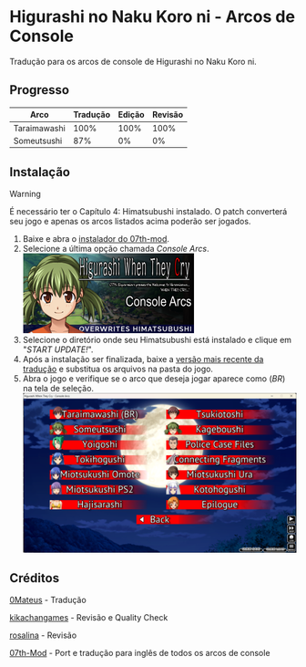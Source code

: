 # Higurashi no Naku Koro ni - Arcos de Console

Tradução para os arcos de console de Higurashi no Naku Koro ni.

## Progresso

|Arco           |Tradução |Edição|Revisão|
|---------------|---------|------|-------|
|Taraimawashi   |100%     |100%  |100%   |
|Someutsushi    |87%      |0%    |0%     |

## Instalação

> [!WARNING]
> É necessário ter o Capítulo 4: Himatsubushi instalado.
> O patch converterá seu jogo e apenas os arcos listados acima poderão ser jogados.

1. Baixe e abra o [instalador do 07th-mod](https://github.com/07th-mod/python-patcher/releases/latest/).
2. Selecione a última opção chamada _Console Arcs_. <br/><img src="img/console.png" alt="opção console arcs" width="300px">
3. Selecione o diretório onde seu Himatsubushi está instalado e clique em "_START UPDATE!_".
4. Após a instalação ser finalizada, baixe a [versão mais recente da tradução](https://github.com/0Mateus/higurashi-console-arcs/releases/latest/download/Higurashi-console-arcs_PT-BR.7z) e substitua os arquivos na pasta do jogo.
5. Abra o jogo e verifique se o arco que deseja jogar aparece como (_BR_) na tela de seleção. <br/><img src="img/telaseleção.png" alt="tela de seleção de arco" width="700px"> 

## Créditos

[0Mateus](https://github.com/0Mateus) - Tradução

[kikachangames](https://github.com/kikachangames) - Revisão e Quality Check

[rosalina](https://x.com/gothitellle) - Revisão

[07th-Mod](https://07th-mod.com/) - Port e tradução para inglês de todos os arcos de console
